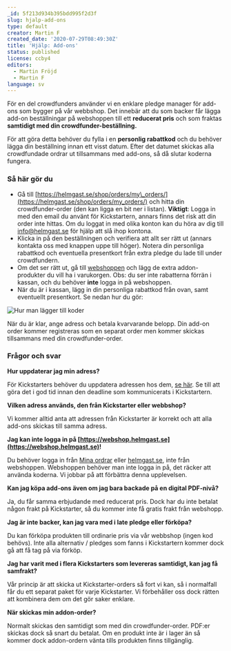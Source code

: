 ```yaml
---
_id: 5f213d934b395bdd995f2d3f
slug: hjalp-add-ons
type: default
creator: Martin F
created_date: '2020-07-29T08:49:30Z'
title: 'Hjälp: Add-ons'
status: published
license: ccby4
editors:
  - Martin Fröjd
  - Martin F
language: sv
---
```

För en del crowdfunders använder vi en enklare pledge manager för add-ons som bygger på vår webbshop. Det innebär att du som backer får lägga add-on beställningar på webshoppen till ett **reducerat pris** och som fraktas **samtidigt med din crowdfunder-beställning.**

För att göra detta behöver du fylla i en **personlig rabattkod** och du behöver lägga din beställning innan ett visst datum. Efter det datumet skickas alla crowdfundade ordrar ut tillsammans med add-ons, så då slutar koderna fungera.

### Så här gör du

*   Gå till [https://helmgast.se/shop/orders/my\_orders/](https://helmgast.se/shop/orders/my_orders/) och hitta din crowdfunder-order (den kan ligga en bit ner i listan). **Viktigt**: Logga in med den email du använt för Kickstartern, annars finns det risk att din order inte hittas. Om du loggat in med olika konton kan du höra av dig till [info@helmgast.se](mailto:info@helmgast.se) för hjälp att slå ihop kontona.
*   Klicka in på den beställningen och verifiera att allt ser rätt ut (annars kontakta oss med knappen uppe till höger). Notera din personliga rabattkod och eventuella presentkort från extra pledge du lade till under crowdfundern.
*   Om det ser rätt ut, gå till [webshoppen](https://webshop.helmgast.se) och lägg de extra addon-produkter du vill ha i varukorgen. Obs: du ser inte rabatterna förrän i kassan, och du behöver **inte** logga in på webshoppen.
*   När du är i kassan, lägg in din personliga rabattkod från ovan, samt eventuellt presentkort. Se nedan hur du gör:

![Hur man lägger till koder](https://helmgast.se/asset/link/use-codes-addons.gif)

När du är klar, ange adress och betala kvarvarande belopp. Din add-on order kommer registreras som en separat order men kommer skickas tillsammans med din crowdfunder-order.

### Frågor och svar

**Hur uppdaterar jag min adress?**

För Kickstarters behöver du uppdatera adressen hos dem, [se här](https://help.kickstarter.com/hc/en-us/articles/115005126894-How-do-I-provide-a-creator-with-my-shipping-address-). Se till att göra det i god tid innan den deadline som kommunicerats i Kickstartern.

**Vilken adress används, den från Kickstarter eller webbshop?**

Vi kommer alltid anta att adressen från Kickstarter är korrekt och att alla add-ons skickas till samma adress.

**Jag kan inte logga in på [https://webshop.helmgast.se](https://webshop.helmgast.se)!**

Du behöver logga in från [Mina ordrar](https://helmgast.se/shop/orders/my_orders/) eller [helmgast.se](https://helmgast.se), inte från webshoppen. Webshoppen behöver man inte logga in på, det räcker att använda koderna. Vi jobbar på att förbättra denna upplevelsen.

**Kan jag köpa add-ons även om jag bara backade på en digital PDF-nivå?**

Ja, du får samma erbjudande med reducerat pris. Dock har du inte betalat någon frakt på Kickstarter, så du kommer inte få gratis frakt från webshopp.

**Jag är inte backer, kan jag vara med i late pledge eller förköpa?**

Du kan förköpa produkten till ordinarie pris via vår webbshop (ingen kod behövs). Inte alla alternativ / pledges som fanns i Kickstartern kommer dock gå att få tag på via förköp.

**Jag har varit med i flera Kickstarters som levereras samtidigt, kan jag få samfrakt?**

Vår princip är att skicka ut Kickstarter-orders så fort vi kan, så i normalfall får du ett separat paket för varje Kickstarter. Vi förbehåller oss dock rätten att kombinera dem om det gör saker enklare.

**När skickas min addon-order?**

Normalt skickas den samtidigt som med din crowdfunder-order. PDF:er skickas dock så snart du betalat. Om en produkt inte är i lager än så kommer dock addon-ordern vänta tills produkten finns tillgänglig.
